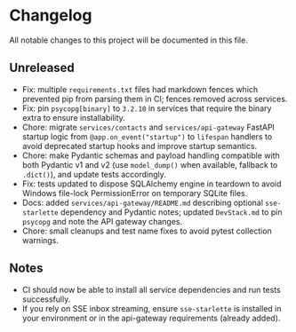 # Changelog

All notable changes to this project will be documented in this file.

## Unreleased

- Fix: multiple `requirements.txt` files had markdown fences which prevented pip from parsing them in CI; fences removed across services.
- Fix: pin `psycopg[binary]` to `3.2.10` in services that require the binary extra to ensure installability.
- Chore: migrate `services/contacts` and `services/api-gateway` FastAPI startup logic from `@app.on_event("startup")` to `lifespan` handlers to avoid deprecated startup hooks and improve startup semantics.
- Chore: make Pydantic schemas and payload handling compatible with both Pydantic v1 and v2 (use `model_dump()` when available, fallback to `.dict()`), and update tests accordingly.
- Fix: tests updated to dispose SQLAlchemy engine in teardown to avoid Windows file-lock PermissionError on temporary SQLite files.
- Docs: added `services/api-gateway/README.md` describing optional `sse-starlette` dependency and Pydantic notes; updated `DevStack.md` to pin `psycopg` and note the API gateway changes.
- Chore: small cleanups and test name fixes to avoid pytest collection warnings.

## Notes
- CI should now be able to install all service dependencies and run tests successfully.
- If you rely on SSE inbox streaming, ensure `sse-starlette` is installed in your environment or in the api-gateway requirements (already added).

